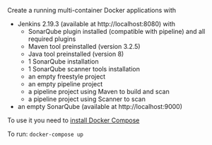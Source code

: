 Create a running multi-container Docker applications with
* Jenkins 2.19.3 (available at http://localhost:8080) with 
  * SonarQube plugin installed (compatible with pipeline) and all required plugins
  * Maven tool preinstalled (version 3.2.5)
  * Java tool preinstalled (version 8)
  * 1 SonarQube installation
  * 1 SonarQube scanner tools installation
  * an empty freestyle project
  * an empty pipeline project
  * a pipeline project using Maven to build and scan
  * a pipeline project using Scanner to scan
* an empty SonarQube (available at http://localhost:9000)

To use it you need to [install Docker Compose](https://docs.docker.com/compose/install/)

To run:
```docker-compose up```
